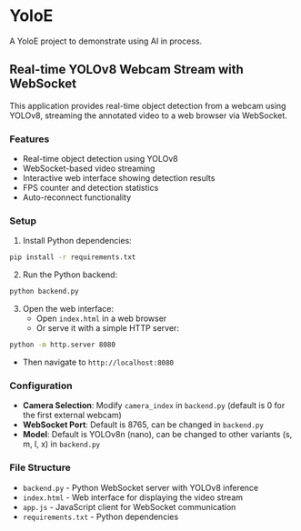 # YoloE
A YoloE project to demonstrate using AI in process.

## Real-time YOLOv8 Webcam Stream with WebSocket

This application provides real-time object detection from a webcam using YOLOv8, streaming the annotated video to a web browser via WebSocket.

### Features
- Real-time object detection using YOLOv8
- WebSocket-based video streaming
- Interactive web interface showing detection results
- FPS counter and detection statistics
- Auto-reconnect functionality

### Setup

1. Install Python dependencies:
```bash
pip install -r requirements.txt
```

2. Run the Python backend:
```bash
python backend.py
```

3. Open the web interface:
   - Open `index.html` in a web browser
   - Or serve it with a simple HTTP server:
```bash
python -m http.server 8080
```
   - Then navigate to `http://localhost:8080`

### Configuration

- **Camera Selection**: Modify `camera_index` in `backend.py` (default is 0 for the first external webcam)
- **WebSocket Port**: Default is 8765, can be changed in `backend.py`
- **Model**: Default is YOLOv8n (nano), can be changed to other variants (s, m, l, x) in `backend.py`

### File Structure
- `backend.py` - Python WebSocket server with YOLOv8 inference
- `index.html` - Web interface for displaying the video stream
- `app.js` - JavaScript client for WebSocket communication
- `requirements.txt` - Python dependencies

